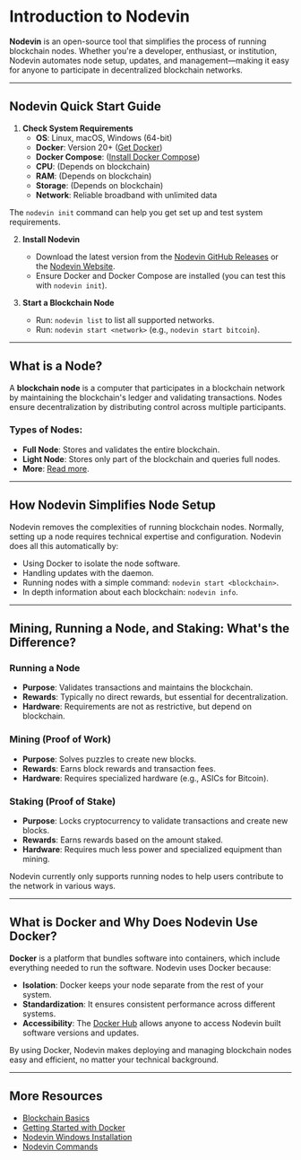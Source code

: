 # Introduction to Nodevin

**Nodevin** is an open-source tool that simplifies the process of running blockchain nodes. Whether you're a developer, enthusiast, or institution, Nodevin automates node setup, updates, and management—making it easy for anyone to participate in decentralized blockchain networks.

---

## Nodevin Quick Start Guide

1. **Check System Requirements**
   - **OS**: Linux, macOS, Windows (64-bit)
   - **Docker**: Version 20+ ([Get Docker](https://docs.docker.com/get-docker/))
   - **Docker Compose**: ([Install Docker Compose](https://docs.docker.com/compose/install/))
   - **CPU**: (Depends on blockchain)
   - **RAM**: (Depends on blockchain)
   - **Storage**: (Depends on blockchain)
   - **Network**: Reliable broadband with unlimited data

The `nodevin init` command can help you get set up and test system requirements.

2. **Install Nodevin**
   - Download the latest version from the [Nodevin GitHub Releases](https://github.com/fiftysixcrypto/nodevin/releases) or the [Nodevin Website](https://nodevin.xyz).
   - Ensure Docker and Docker Compose are installed (you can test this with `nodevin init`).

3. **Start a Blockchain Node**
   - Run: `nodevin list` to list all supported networks.
   - Run: `nodevin start <network>` (e.g., `nodevin start bitcoin`).

---

## What is a Node?

A **blockchain node** is a computer that participates in a blockchain network by maintaining the blockchain's ledger and validating transactions. Nodes ensure decentralization by distributing control across multiple participants.

### Types of Nodes:
- **Full Node**: Stores and validates the entire blockchain.
- **Light Node**: Stores only part of the blockchain and queries full nodes.
- **More**: [Read more](https://getblock.io/blog/blockchain-node-types/).

---

## How Nodevin Simplifies Node Setup

Nodevin removes the complexities of running blockchain nodes. Normally, setting up a node requires technical expertise and configuration. Nodevin does all this automatically by:
- Using Docker to isolate the node software.
- Handling updates with the daemon.
- Running nodes with a simple command: `nodevin start <blockchain>`.
- In depth information about each blockchain: `nodevin info`.

---

## Mining, Running a Node, and Staking: What's the Difference?

### Running a Node
- **Purpose**: Validates transactions and maintains the blockchain.
- **Rewards**: Typically no direct rewards, but essential for decentralization.
- **Hardware**: Requirements are not as restrictive, but depend on blockchain.
  
### Mining (Proof of Work)
- **Purpose**: Solves puzzles to create new blocks.
- **Rewards**: Earns block rewards and transaction fees.
- **Hardware**: Requires specialized hardware (e.g., ASICs for Bitcoin).

### Staking (Proof of Stake)
- **Purpose**: Locks cryptocurrency to validate transactions and create new blocks.
- **Rewards**: Earns rewards based on the amount staked.
- **Hardware**: Requires much less power and specialized equipment than mining.

Nodevin currently only supports running nodes to help users contribute to the network in various ways.

---

## What is Docker and Why Does Nodevin Use Docker?

**Docker** is a platform that bundles software into containers, which include everything needed to run the software. Nodevin uses Docker because:
- **Isolation**: Docker keeps your node separate from the rest of your system.
- **Standardization**: It ensures consistent performance across different systems.
- **Accessibility**: The [Docker Hub](https://hub.docker.com/u/fiftysix) allows anyone to access Nodevin built software versions and updates.

By using Docker, Nodevin makes deploying and managing blockchain nodes easy and efficient, no matter your technical background.

---

## More Resources
- [Blockchain Basics](https://www.investopedia.com/terms/b/blockchain.asp)
- [Getting Started with Docker](https://docs.docker.com/get-started/)
- [Nodevin Windows Installation](./windows-setup.md)
- [Nodevin Commands](./cli-flags.md)
